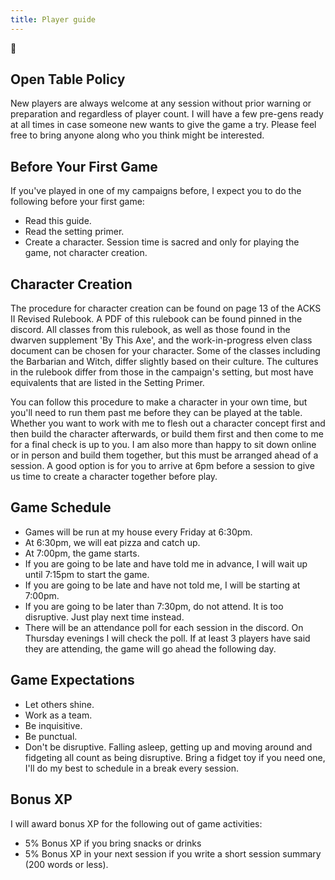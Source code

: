 ```yaml
---
title: Player guide
---
```


🌱

## Open Table Policy
New players are always welcome at any session without prior warning or preparation and regardless of player count. I will have a few pre-gens ready at all times in case someone new wants to give the game a try. Please feel free to bring anyone along who you think might be interested.

## Before Your First Game
If you've played in one of my campaigns before, I expect you to do the following before your first game:
- Read this guide.
- Read the setting primer.
- Create a character. Session time is sacred and only for playing the game, not character creation.

## Character Creation
The procedure for character creation can be found on page 13 of the ACKS II Revised Rulebook. A PDF of this rulebook can be found pinned in the discord. All classes from this rulebook, as well as those found in the dwarven supplement 'By This Axe', and the work-in-progress elven class document can be chosen for your character. Some of the classes including the Barbarian and Witch, differ slightly based on their culture. The cultures in the rulebook differ from those in the campaign's setting, but most have equivalents that are listed in the Setting Primer.

You can follow this procedure to make a character in your own time, but you'll need to run them past me before they can be played at the table. Whether you want to work with me to flesh out a character concept first and then build the character afterwards, or build them first and then come to me for a final check is up to you. I am also more than happy to sit down online or in person and build them together, but this must be arranged ahead of a session. A good option is for you to arrive at 6pm before a session to give us time to create a character together before play.

## Game Schedule
- Games will be run at my house every Friday at 6:30pm.
- At 6:30pm, we will eat pizza and catch up.
- At 7:00pm, the game starts.
- If you are going to be late and have told me in advance, I will wait up until 7:15pm to start the game.
- If you are going to be late and have not told me, I will be starting at 7:00pm.
- If you are going to be later than 7:30pm, do not attend. It is too disruptive. Just play next time instead.
- There will be an attendance poll for each session in the discord. On Thursday evenings I will check the poll. If at least 3 players have said they are attending, the game will go ahead the following day.

## Game Expectations
- Let others shine.
- Work as a team.
- Be inquisitive.
- Be punctual.
- Don't be disruptive. Falling asleep, getting up and moving around and fidgeting all count as being disruptive. Bring a fidget toy if you need one, I'll do my best to schedule in a break every session.

## Bonus XP
I will award bonus XP for the following out of game activities:
- 5% Bonus XP if you bring snacks or drinks
- 5% Bonus XP in your next session if you write a short session summary (200 words or less).
